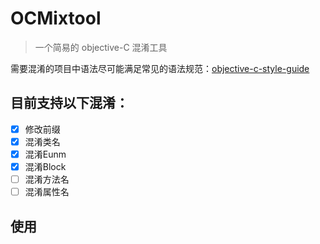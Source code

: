 # OCMixtool

> 一个简易的 objective-C 混淆工具

需要混淆的项目中语法尽可能满足常见的语法规范：[objective-c-style-guide](https://github.com/nytimes/objective-c-style-guide)

## 目前支持以下混淆：

- [x] 修改前缀
- [x] 混淆类名
- [x] 混淆Eunm
- [x] 混淆Block
- [ ] 混淆方法名
- [ ] 混淆属性名

## 使用

